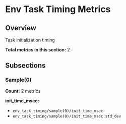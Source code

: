 # Env Task Timing Metrics

## Overview

Task initialization timing

**Total metrics in this section:** 2

## Subsections

### Sample(0)

**Count:** 2 metrics

**init_time_msec:**
- `env_task_timing/sample(0)/init_time_msec`
- `env_task_timing/sample(0)/init_time_msec.std_dev`


